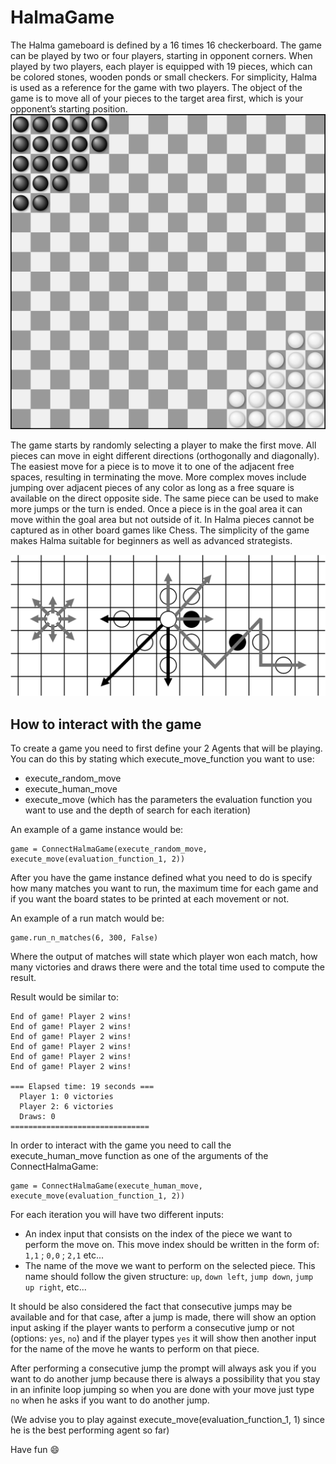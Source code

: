 # HalmaGame
The Halma gameboard is defined by a 16 times 16
checkerboard. The game can be played by two or four
players, starting in opponent corners. When played by two
players, each player is equipped with 19 pieces, which can
be colored stones, wooden ponds or small checkers. For
simplicity, Halma is used as a reference for the game with
two players. The object of the game is to move all of your
pieces to the target area first, which is your opponent’s
starting position.
![image](/Images/Halma_bw.png "Halma Board")

The game starts by randomly selecting a player to make the
first move. All pieces can move in eight different directions
(orthogonally and diagonally). The easiest move for a piece is to move it to one of the adjacent free spaces, resulting in
terminating the move. More complex moves include jumping
over adjacent pieces of any color as long as a free square
is available on the direct opposite side. The same piece can
be used to make more jumps or the turn is ended. Once a
piece is in the goal area it can move within the goal area but
not outside of it. In Halma pieces cannot be captured as in
other board games like Chess. The simplicity of the game
makes Halma suitable for beginners as well as advanced
strategists.

![image](/Images/Halma_ove.png "Halma Board")

## How to interact with the game

To create a game you need to first define your 2 Agents that will be playing. You can do this by stating which execute_move_function you want to use:

- execute_random_move
- execute_human_move
- execute_move (which has the parameters the evaluation function you want to use and the depth of search for each iteration)

An example of a game instance would be:

```
game = ConnectHalmaGame(execute_random_move, execute_move(evaluation_function_1, 2))
```

After you have the game instance defined what you need to do is specify how many matches you want to run, the maximum time for each game and if you want the board states to be printed at each movement or not.

An example of a run match would be:

```
game.run_n_matches(6, 300, False)
```

Where the output of matches will state which player won each match, how many victories and draws there were and the total time used to compute the result.

Result would be similar to:
```
End of game! Player 2 wins!
End of game! Player 2 wins!
End of game! Player 2 wins!
End of game! Player 2 wins!
End of game! Player 2 wins!
End of game! Player 2 wins!

=== Elapsed time: 19 seconds ===
  Player 1: 0 victories
  Player 2: 6 victories
  Draws: 0 
===============================
```

In order to interact with the game you need to call the execute_human_move function as one of the arguments of the ConnectHalmaGame:

```
game = ConnectHalmaGame(execute_human_move, execute_move(evaluation_function_1, 2))
```

For each iteration you will have two different inputs:

- An index input that consists on the index of the piece we
want to perform the move on. This move index should
be written in the form of: `1,1` ; `0,0` ; `2,1` etc...
- The name of the move we want to perform on the selected
piece. This name should follow the given structure: `up`,
`down left`, `jump down`, `jump up right`, etc...

It should be also considered the fact that consecutive jumps
may be available and for that case, after a jump is made, there
will show an option input asking if the player wants to perform
a consecutive jump or not (options: `yes`, `no`) and if the player
types `yes` it will show then another input for the name of
the move he wants to perform on that piece.

After performing a consecutive jump the prompt will always ask you if you want to do another jump because there is always a possibility that you stay in an infinite loop jumping
so when you are done with your move just type `no` when he asks if you want to do another jump.




(We advise you to play against execute_move(evaluation_function_1, 1) since he is the best performing agent so far) 

Have fun :smile:
